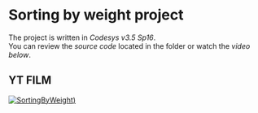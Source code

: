 # Sorting by weight project #

The project is written in *Codesys v3.5 Sp16*. </br>
You can review the *source code* located in the folder or watch the *video below*.


## YT FILM ##

[![SortingByWeight](https://i.ytimg.com/vi/Y2FBHh2SSrE/hqdefault.jpg))](https://youtu.be/Y2FBHh2SSrE)



